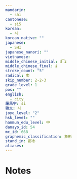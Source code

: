 ```yaml
---
mandarin:
  - shì
cantonese:
  - si5
korean:
  - 시
korean_native: ""
japanese:
  - SHI
japanese_nanori: ""
vietnamese:
middle_chinese_initial: d͡ʑ
middle_chinese_final: ɨ
stroke_count: "5"
radical: 巾
skip_number: 2-2-3
grade_level: 1
pos: ""
english:
  - city
羅馬字: si
韓文: 시
joyo_level: "2"
hsk_level: ""
hanmun_edu_level: 中
danayo_id: 54
mc_id: 668
graphemic_classification: 象形
stand_in: 都市
aliases:
---
```


# Notes
